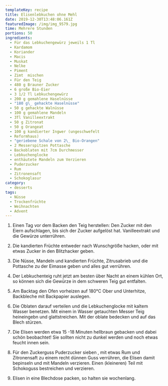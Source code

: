 ```yaml
---
templateKey: recipe
title: Elisenlebkuchen ohne Mehl
date: 2019-12-30T13:48:06.161Z
featuredImage: /img/img_9579.jpg
time: Mehrere Stunden
portions: 50
ingredients:
  - Für das Lebkuchengewürz jeweils 1 Tl
  - Kardamom
  - Koriander
  - Macis
  - Muskat
  - Nelke
  - Piment
  - Zimt  mischen
  - Für den Teig
  - 480 g Brauner Zucker
  - 6 große Bio-Eier
  - 3 1/2 Tl Lebkuchengewürz
  - 200 g gemahlene Haselnüsse
  - "180 g\_ gehackte Haselnüsse"
  - 50 g gehackte Walnüsse
  - 100 g gemahlene Mandeln
  - 3Tl Vanilleextrakt
  - 50 g Zitronat
  - 50 g Orangeat
  - 100 g kandierter Ingwer (ungeschwefelt
  - Reformhaus)
  - "geriebene Schale von 2\_ Bio-Orangen"
  - 2 Messerspitzen Pottasche
  - Backoblaten mit 7cm Durchmesser
  - Lebkuchenglocke
  - enthäutete Mandeln zum Verzieren
  - Puderzucker
  - Rum
  - Zitronensaft
  - Schokoglasur
category:
  - desserts
tags:
  - Nüsse
  - Trockenfrüchte
  - Weihnachten
  - Advent
---
```

1. Einen Tag vor dem Backen den Teig  herstellen: Den Zucker mit den Eiern aufschlagen, bis sich der Zucker aufgelöst hat. Vanilleextrakt und die Gewürze unterrühren.

2. Die kandierten Früchte entweder nach Wunschgröße hacken, oder mit etwas Zucker in den Blitzhacker geben.

3. Die Nüsse, Mandeln und kandierten Früchte, Zitrusabrieb und die Pottasche zu der Eimasse geben und alles gut verrühren.

4. Der Lebkuchenteig ruht jetzt am besten über Nacht an einem kühlen Ort, so können sich die Gewürze in dem schweren Teig gut entfalten.

5. Am Backtag den Ofen vorheizen auf 180°C Ober und Unterhitze, Backbleche mit Backpapier auslegen.

6. Die Oblaten darauf verteilen und die Lebkuchenglocke mit kaltem Wasser benetzen. Mit einem in Wasser getauchten Messer Teig heineingebn und glattstreichen. Mit der oblate bedecken und auf das Blech stürzen. 

7. Die Elisen werden etwa 15 -18 Minuten hellbraun gebacken und dabei schön beobachtet! Sie sollten nicht zu dunkel werden und noch etwas feucht innen sein.

8. Für den Zuckerguss Puderzucker sieben , mit etwas Rum und Zitronensaft zu einem recht dünnen Guss verrühren, die Elisen damit bepinseln und mit Mandeln verzieren. Einen (kleineren) Teil mit Schokoguss bestreichen und verzieren.

9. Elisen in eine Blechdose packen, so halten sie wochenlang.
